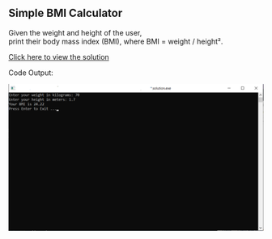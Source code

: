 ## Simple BMI Calculator

Given the weight and height of the user,<br> print their body mass index (BMI), where BMI = weight / height².

[Click here to view the solution](https://github.com/davi-p-oliveira-11/CCodeChallengeLab/blob/main/Challenges/SimpleBMI/solution.c)

Code Output:

![Output](https://github.com/davi-p-oliveira-11/CCodeChallengeLab/blob/main/Challenges/SimpleBMI/screenshot.png)

